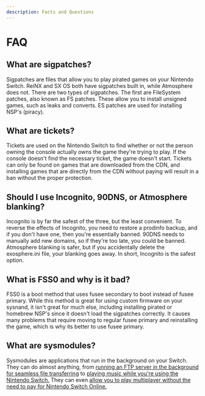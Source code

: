 ```yaml
---
description: Facts and Questions
---
```


# FAQ

## What are sigpatches?

Sigpatches are files that allow you to play pirated games on your Nintendo Switch. ReiNX and SX OS both have sigpatches built in, while Atmosphere does not. There are two types of sigpatches. The first are FileSystem patches, also known as FS patches. These allow you to install unsigned games, such as leaks and converts. ES patches are used for installing NSP's \(piracy\).

## What are tickets?

Tickets are used on the Nintendo Switch to find whether or not the person owning the console actually owns the game they're trying to play. If the console doesn't find the necessary ticket, the game doesn't start. Tickets can only be found on games that are downloaded from the CDN, and installing games that are directly from the CDN without paying will result in a ban without the proper protection.

## Should I use Incognito, 90DNS, or Atmosphere blanking?

Incognito is by far the safest of the three, but the least convenient. To reverse the effects of Incognito, you need to restore a prodinfo backup, and if you don't have one, then you're essentially banned. 90DNS needs to manually add new domains, so if they're too late, you could be banned. Atmosphere blanking is safer, but if you accidentally delete the exosphere.ini file, your blanking goes away. In short, Incognito is the safest option.

## What is FSS0 and why is it bad?

FSS0 is a boot method that uses fusee secondary to boot instead of fusee primary. While this method is great for using custom firmware on your sysnand, it isn't great for much else, including installing pirated or homebrew NSP's since it doesn't load the sigpatches correctly. It causes many problems that require moving to regular fusee primary and reinstalling the game, which is why its better to use fusee primary.

## What are sysmodules?

Sysmodules are applications that run in the background on your Switch. They can do almost anything, from [running an FTP server in the background for seamless file transferring](https://github.com/cathery/sys-ftpd-light) to [playing music while you're using the Nintendo Switch.](https://github.com/HookedBehemoth/sys-tune) They can even [allow you to play multiplayer without the need to pay for Nintendo Switch Online.](https://github.com/spacemeowx2/ldn_mitm)

